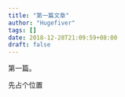```yaml
---
title: "第一篇文章"
author: "Hugefiver"
tags: []
date: 2018-12-28T21:09:59+08:00
draft: false
---
```


第一篇。

<!--more-->

先占个位置
